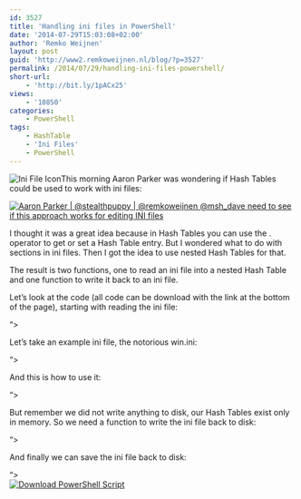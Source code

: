 ```yaml
---
id: 3527
title: 'Handling ini files in PowerShell'
date: '2014-07-29T15:03:08+02:00'
author: 'Remko Weijnen'
layout: post
guid: 'http://www2.remkoweijnen.nl/blog/?p=3527'
permalink: /2014/07/29/handling-ini-files-powershell/
short-url:
    - 'http://bit.ly/1pACx25'
views:
    - '10850'
categories:
    - PowerShell
tags:
    - HashTable
    - 'Ini Files'
    - PowerShell
---
```


![Ini File Icon](http://www.fileinfo.com/images/icons/files/128/ini-41.png "Ini File")This morning Aaron Parker was wondering if Hash Tables could be used to work with ini files:

[![Aaron Parker | @stealthpuppy | @remkoweijnen @msh_dave need to see if this approach works for editing INI files](http://192.168.40.25:8081/wp-content/uploads/2014/07/image_thumb8.png "Aaron Parker | Twitter | @stealthpuppy")](http://192.168.40.25:8081/wp-content/uploads/2014/07/image8.png)

I thought it was a great idea because in Hash Tables you can use the . operator to get or set a Hash Table entry. But I wondered what to do with sections in ini files. Then I got the idea to use nested Hash Tables for that.

The result is two functions, one to read an ini file into a nested Hash Table and one function to write it back to an ini file.

Let’s look at the code (all code can be download with the link at the bottom of the page), starting with reading the ini file:

 “&gt;

Let’s take an example ini file, the notorious win.ini:

“&gt;

And this is how to use it:

“&gt;

But remember we did not write anything to disk, our Hash Tables exist only in memory. So we need a function to write the ini file back to disk:

“&gt;

And finally we can save the ini file back to disk:

“&gt;  
[![Download PowerShell Script](http:///192.168.40.25:8081/wp-content/uploads/2014/07/downloadbutton.gif?resize=120%2C36 "Download")](https://remkoweijnen.sharefile.eu/d/sa370e81030541a5a)